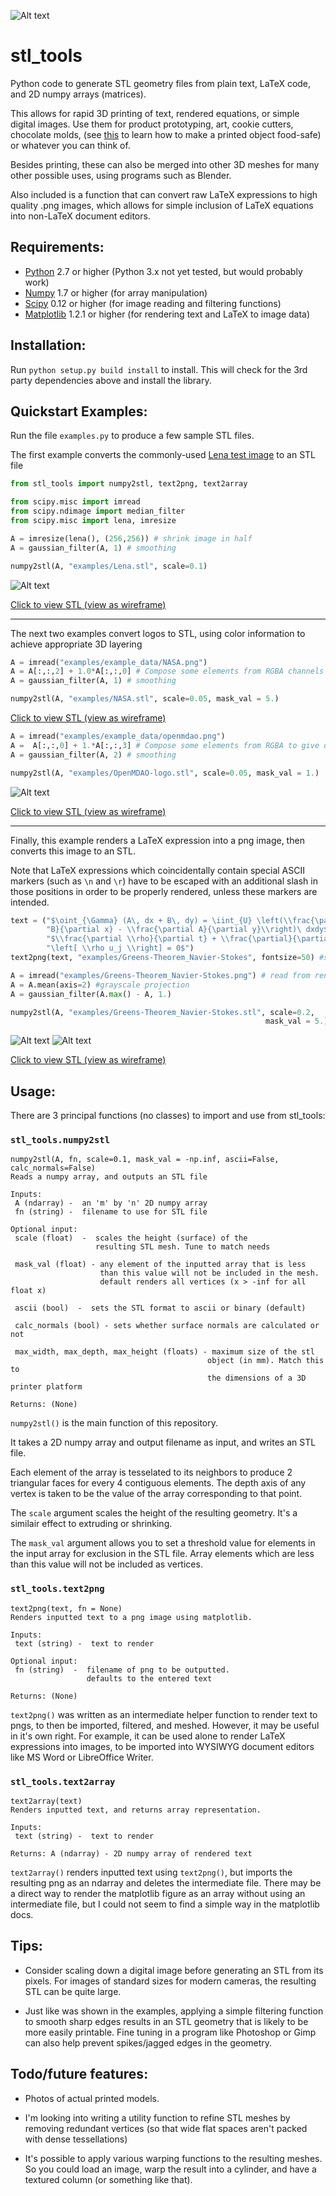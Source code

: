 ![Alt text](http://i.imgur.com/CdZzhBp.png "Screenshot")

stl_tools
=======================
Python code to generate STL geometry files from plain text, LaTeX code, and 2D numpy arrays (matrices).

This allows for rapid 3D printing of text, rendered equations, or simple digital images.
Use them for product prototyping, art, cookie cutters, chocolate molds, (see [this](http://www.makerbot.com/tutorials/making-chocolate-molds/) 
to learn how to make a printed object food-safe) or whatever you can think of.

Besides printing, these can also be merged into other 3D meshes for many other 
possible uses, using programs such as Blender.

Also included is a function that can convert raw LaTeX expressions to high
quality .png images, which allows for simple inclusion of LaTeX equations into 
non-LaTeX document editors.

## Requirements:
- [Python](http://python.org/) 2.7 or higher (Python 3.x not yet tested, but would probably work)
- [Numpy](http://www.numpy.org/) 1.7 or higher (for array manipulation)
- [Scipy](http://www.scipy.org/) 0.12 or higher (for image reading and filtering functions)
- [Matplotlib](http://matplotlib.org/) 1.2.1 or higher (for rendering text and LaTeX to image data)

## Installation:
Run `python setup.py build install` to install. This will check for the 3rd party
dependencies above and install the library.

## Quickstart Examples:

Run the file `examples.py` to produce a few sample STL files.

The first example converts the commonly-used [Lena test image](http://en.wikipedia.org/wiki/Lenna) to an STL file

```python
from stl_tools import numpy2stl, text2png, text2array

from scipy.misc import imread
from scipy.ndimage import median_filter
from scipy.misc import lena, imresize

A = imresize(lena(), (256,256)) # shrink image in half
A = gaussian_filter(A, 1) # smoothing

numpy2stl(A, "examples/Lena.stl", scale=0.1)
```
![Alt text](http://i.imgur.com/CdZzhBp.png "Screenshot")

[Click to view STL (view as wireframe)](examples/Lena.stl)

---

The next two examples convert logos to STL, using color information to achieve appropriate 3D layering

```python
A = imread("examples/example_data/NASA.png")
A = A[:,:,2] + 1.0*A[:,:,0] # Compose some elements from RGBA channels to give depth 
A = gaussian_filter(A, 1) # smoothing

numpy2stl(A, "examples/NASA.stl", scale=0.05, mask_val = 5.)
```


[Click to view STL (view as wireframe)](examples/NASA.stl)

```python
A = imread("examples/example_data/openmdao.png")
A =  A[:,:,0] + 1.*A[:,:,3] # Compose some elements from RGBA to give depth 
A = gaussian_filter(A, 2) # smoothing

numpy2stl(A, "examples/OpenMDAO-logo.stl", scale=0.05, mask_val = 1.)
```
![Alt text](http://i.imgur.com/zb4LTri.png "Screenshot")

[Click to view STL (view as wireframe)](examples/OpenMDAO-logo.stl)

---

Finally, this example renders a LaTeX expression into a png image, then converts this image to an STL.

Note that LaTeX expressions which coincidentally contain special ASCII markers (such as `\n` and `\r`) 
have to be escaped with an additional slash in those positions in order to be properly rendered, unless these
markers are intended. 

```python
text = ("$\oint_{\Gamma} (A\, dx + B\, dy) = \iint_{U} \left(\\frac{\partial "
        "B}{\partial x} - \\frac{\partial A}{\partial y}\\right)\ dxdy$ \n\n "
        "$\\frac{\partial \\rho}{\partial t} + \\frac{\partial}{\partial x_j}"
        "\left[ \\rho u_j \\right] = 0$")
text2png(text, "examples/Greens-Theorem_Navier-Stokes", fontsize=50) #save png 

A = imread("examples/Greens-Theorem_Navier-Stokes.png") # read from rendered png
A = A.mean(axis=2) #grayscale projection
A = gaussian_filter(A.max() - A, 1.) 

numpy2stl(A, "examples/Greens-Theorem_Navier-Stokes.stl", scale=0.2, 
                                                         mask_val = 5.)
```
![Alt text](examples/Greens-Theorem_Navier-Stokes.png "Screenshot")
![Alt text](http://i.imgur.com/TgHlFGK.png "Screenshot")

[Click to view STL (view as wireframe)](examples/Greens-Theorem_Navier-Stokes.stl)


## Usage:
There are 3 principal functions (no classes) to import and use from stl_tools:

### `stl_tools.numpy2stl`
    numpy2stl(A, fn, scale=0.1, mask_val = -np.inf, ascii=False, calc_normals=False)
    Reads a numpy array, and outputs an STL file

    Inputs:
     A (ndarray) -  an 'm' by 'n' 2D numpy array
     fn (string) -  filename to use for STL file

    Optional input:
     scale (float)  -  scales the height (surface) of the 
                       resulting STL mesh. Tune to match needs

     mask_val (float) - any element of the inputted array that is less
                        than this value will not be included in the mesh.
                        default renders all vertices (x > -inf for all float x)

     ascii (bool)  -  sets the STL format to ascii or binary (default)

     calc_normals (bool) - sets whether surface normals are calculated or not

     max_width, max_depth, max_height (floats) - maximum size of the stl
                                                object (in mm). Match this to
                                                the dimensions of a 3D printer platform 

    Returns: (None)

`numpy2stl()` is the main function of this repository. 

It takes a 2D numpy array and output filename
as input, and writes an STL file. 

Each element of the array is tesselated to its neighbors to produce 2 triangular faces for
every 4 contiguous elements. The depth axis of any vertex is taken to be the value of the array corresponding to that point.

The `scale` argument scales the height of the resulting geometry. It's a similair effect to extruding or shrinking.

The `mask_val` argument allows you to set a threshold value for elements in the input array for exclusion in the STL file.
Array elements which are less than this value will not be included as vertices.


### `stl_tools.text2png`
    text2png(text, fn = None)
    Renders inputted text to a png image using matplotlib.

    Inputs:
     text (string) -  text to render

    Optional input:
     fn (string)  -  filename of png to be outputted.
                     defaults to the entered text

    Returns: (None)

`text2png()` was written as an intermediate helper function to render text to pngs, to then be imported, filtered, and meshed.
However, it may be useful in it's own right. For example, it can be used alone to render LaTeX expressions into images, to be imported into WYSIWYG document editors like MS Word or LibreOffice Writer. 

### `stl_tools.text2array`
    text2array(text)
    Renders inputted text, and returns array representation.

    Inputs:
     text (string) -  text to render

    Returns: A (ndarray) - 2D numpy array of rendered text
    

`text2array()` renders inputted text using `text2png()`, but imports the resulting png as an ndarray and deletes the intermediate file.
There may be a direct way to render the matplotlib figure as an array without using an intermediate file, but I could not seem to find a simple
way in the matplotlib docs.

## Tips:

- Consider scaling down a digital image before generating an STL from its pixels.
For images of standard sizes for modern cameras, the resulting STL can be quite large.

- Just like was shown in the examples, applying a simple filtering function to smooth
sharp edges results in an STL geometry that is likely to be more easily printable. Fine tuning in a 
program like Photoshop or Gimp can also help prevent spikes/jagged edges in the geometry.

## Todo/future features:

- Photos of actual printed models. 

- I'm looking into writing a utility function to refine STL meshes by removing redundant vertices (so that wide flat spaces aren't packed with dense tessellations)

- It's possible to apply various warping functions to the resulting 
meshes. So you could load an image, warp the result into a cylinder, and have a 
textured column (or something like that).

